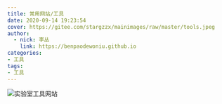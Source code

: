 ```yaml
---
title: 常用网站/工具
date: 2020-09-14 19:23:54
cover: https://gitee.com/stargzzx/mainimages/raw/master/tools.jpeg
author:
  - nick: 李丛
    link: https://benpaodewoniu.github.io
categories:
- 工具
tags:
- 工具
---
```

![实验室工具网站](https://stargzzx.github.io/tools/)
